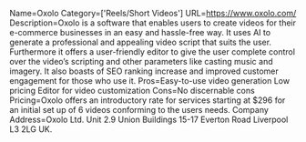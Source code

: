 Name=Oxolo
Category=['Reels/Short Videos']
URL=https://www.oxolo.com/
Description=Oxolo is a software that enables users to create videos for their e-commerce businesses in an easy and hassle-free way. It uses AI to generate a professional and appealing video script that suits the user. Furthermore it offers a user-friendly editor to give the user complete control over the video’s scripting and other parameters like casting music and imagery. It also boasts of SEO ranking increase and improved customer engagement for those who use it.
Pros=Easy-to-use video generation Low pricing Editor for video customization
Cons=No discernable cons
Pricing=Oxolo offers an introductory rate for services starting at $296 for an initial set up of 6 videos conforming to the users needs.
Company Address=Oxolo Ltd. Unit 2.9 Union Buildings 15-17 Everton Road Liverpool L3 2LG UK.
